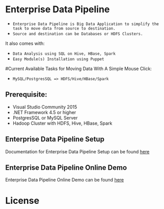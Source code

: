 # Enterprise Data Pipeline
- ```Enterprise Data Pipeline is Big Data Application to simplify the task to move data from source to destination.```
- ```Source and destination can be Databases or HDFS Clusters.```


It also comes with:
- ```Data Analysis using SQL on Hive, HBase, Spark```
- ```Easy Module(s) Installation using Puppet ```


#Current Available Tasks for Moving Data With A Simple Mouse Click:
- ```MySQL/PostgresSQL => HDFS/Hive/HBase/Spark```


## Prerequisite:
- Visual Studio Community 2015
- .NET Framework 4.5 or higher
- PostgresSQL or MySQL Server
- Hadoop Cluster with HDFS, Hive, HBase, Spark


## Enterprise Data Pipeline Setup
Documentation for Enterprise Data Pipeline Setup can be found [here](https://github.com/siliconvalley4u/edpl/raw/master/EnterpriseDataPipeline/doc/Enterprise_Data_Pipeline_User_Guide.pdf)


## Enterprise Data Pipeline Online Demo 
Enterprise Data Pipeline Online Demo can be found [here](http://142.0.252.93/sv4udatapipeline)



# License
